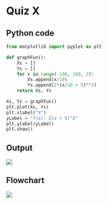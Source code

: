 # Quiz X
## Python code
```python
from matplotlib import pyplot as plt

def graphFun():
    Xs = []
    Ys = []
    for x in range(-100, 100, 2):
        Xs.append(x/10)
        Ys.append(2*(x/10 + 5)**2)
    return Xs, Ys

Xs, Ys = graphFun()
plt.plot(Xs, Ys)
plt.xlabel("X")
yLabel = "f(x): 2(x + 5)^2"
plt.ylabel(yLabel)
plt.show()
```

## Output
![](/assets/qx.png)

## Flowchart
![](/flowCharts/qx.png)